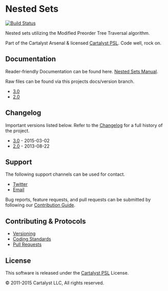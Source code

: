 # Nested Sets

[![Build Status](http://ci.cartalyst.com/build-status/svg/9)](http://ci.cartalyst.com/build-status/view/9)

Nested sets utilizing the Modified Preorder Tree Traversal algorithm.

Part of the Cartalyst Arsenal & licensed [Cartalyst PSL](LICENSE). Code well, rock on.

## Documentation

Reader-friendly Documentation can be found here. [Nested Sets Manual](https://cartalyst.com/manual/nested-sets).

Raw files can be found via this projects docs/version branch.

- [3.0](https://github.com/cartalyst/nested-sets/tree/docs/3.0)
- [2.0](https://github.com/cartalyst/nested-sets/tree/docs/2.0)

## Changelog

Important versions listed below. Refer to the [Changelog](CHANGELOG.md) for a full history of the project.

- [3.0](CHANGELOG.md) - 2015-03-02
- [2.0](CHANGELOG.md) - 2013-08-22

## Support

The following support channels can be used for contact.

- [Twitter](https://cartalyst.com/@twitter)
- [Email](mailto:help@cartalyst.com)

Bug reports, feature requests, and pull requests can be submitted by following our [Contribution Guide](CONTRIBUTING.md).

## Contributing & Protocols

- [Versioning](CONTRIBUTING.md#versioning)
- [Coding Standards](CONTRIBUTING.md#coding-standards)
- [Pull Requests](CONTRIBUTING.md#pull-requests)

## License

This software is released under the [Cartalyst PSL](LICENSE) License.

© 2011-2015 Cartalyst LLC, All rights reserved.
